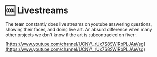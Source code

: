 # 🆒 Livestreams

The team constantly does live streams on youtube answering questions, showing their faces, and doing live art. An absurd difference when many other projects we don't know if the art is subcontracted on fiverr.

[https://www.youtube.com/channel/UCNV\_rUx7S8SWlRbPLJAnVsg](https://www.youtube.com/channel/UCNV\_rUx7S8SWlRbPLJAnVsg)
